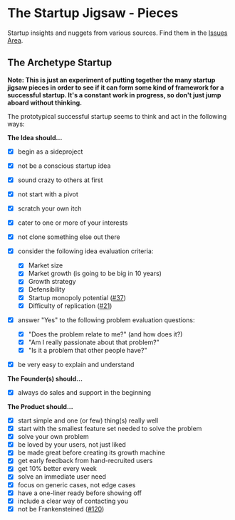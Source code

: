 
The Startup Jigsaw - Pieces
=========================================================

Startup insights and nuggets from various sources. Find
them in the [Issues Area](https://github.com/AndersSchmidtHansen/thestartupjigsaw/issues).


## The Archetype Startup
**Note: This is just an experiment of putting together the many startup jigsaw pieces in order to see if it can form some kind of framework for a successful startup. It's a constant work in progress, so don't just jump aboard without thinking.**

The prototypical successful startup seems to think and act in the following ways:


**The Idea should...**

- [x] begin as a sideproject
- [x] not be a conscious startup idea
- [x] sound crazy to others at first
- [x] not start with a pivot
- [x] scratch your own itch
- [x] cater to one or more of your interests
- [x] not clone something else out there
- [x] consider the following idea evaluation criteria:

	- [x] Market size
	- [x] Market growth (is going to be big in 10 years)
	- [x] Growth strategy
	- [x] Defensibility
	- [x] Startup monopoly potential ([#37](/../../issues/24))
	- [x] Difficulty of replication ([#21](/../../issues/21))

- [x] answer "Yes" to the following problem evaluation questions:

	- [x] "Does the problem relate to me?" (and how does it?)
	- [x] "Am I really passionate about that problem?"
	- [x] "Is it a problem that other people have?"

- [x] be very easy to explain and understand


**The Founder(s) should...**
- [x] always do sales and support in the beginning


**The Product should...** 

- [x] start simple and one (or few) thing(s) really well
- [x] start with the smallest feature set needed to solve the problem
- [x] solve your own problem
- [x] be loved by your users, not just liked
- [x] be made great before creating its growth machine
- [x] get early feedback from hand-recruited users
- [x] get 10% better every week
- [x] solve an immediate user need
- [x] focus on generic cases, not edge cases
- [x] have a one-liner ready before showing off
- [x] include a clear way of contacting you
- [x] not be Frankensteined ([#120](/../../issues/120))